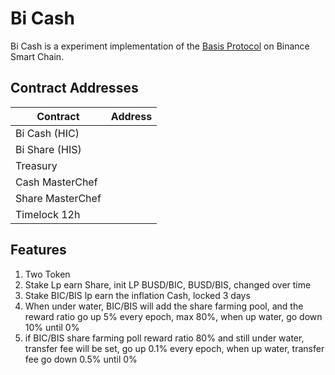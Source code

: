 # Bi Cash

Bi Cash is a experiment implementation of the [Basis Protocol](basis.io) on Binance Smart Chain. 

## Contract Addresses
| Contract  | Address |
| ------------- | ------------- |
| Bi Cash (HIC) | [](https://etherscan.io/token/) |
| Bi Share (HIS) | [](https://etherscan.io/token/) |
| Treasury | [](https://etherscan.io/address/) |
| Cash MasterChef | [](https://etherscan.io/address/) |
| Share MasterChef | [](https://etherscan.io/address/) |
| Timelock 12h | [](https://etherscan.io/address/#code) |

## Features
1. Two Token
2. Stake Lp earn Share, init LP BUSD/BIC, BUSD/BIS, changed over time
3. Stake BIC/BIS lp earn the inflation Cash, locked 3 days
4. When under water, BIC/BIS will add the share farming pool, and the reward ratio go up 5% every epoch, max 80%, when up water, go down 10% until 0%
5. if BIC/BIS share farming poll reward ratio 80% and still under water, transfer fee will be set, go up 0.1% every epoch, when up water, transfer fee go down 0.5% until 0%
